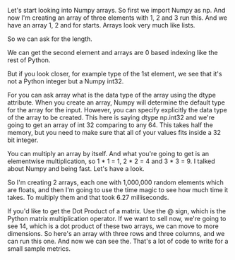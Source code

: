 Let's start looking into Numpy arrays. So first we import Numpy as np. And now I'm creating an array of three elements with 1, 2 and 3 run this. And we have an array 1, 2 and for starts. Arrays look very much like lists.

So we can ask for the length.

We can get the second element and arrays are 0 based indexing like the rest of Python.

But if you look closer, for example type of the 1st element, we see that it's not a Python integer but a Numpy int32.

For you can ask array what is the data type of the array using the dtype attribute. When you create an array, Numpy will determine the default type for the array for the input. However, you can specify explicitly the data type of the array to be created. This here is saying dtype np.int32 and we're going to get an array of int 32 comparing to any 64. This takes half the memory, but you need to make sure that all of your values fits inside a 32 bit integer.

You can multiply an array by itself. And what you're going to get is an elementwise multiplication, so 1 * 1 = 1, 2 * 2 = 4 and 3 * 3 = 9. I talked about Numpy and being fast. Let's have a look.

So I'm creating 2 arrays, each one with 1,000,000 random elements which are floats, and then I'm going to use the time magic to see how much time it takes. To multiply them and that took 6.27 milliseconds.

If you'd like to get the Dot Product of a matrix. Use the @ sign, which is the Python matrix multiplication operator. If we want to sell now, we're going to see 14, which is a dot product of these two arrays, we can move to more dimensions. So here's an array with three rows and three columns, and we can run this one. And now we can see the. That's a lot of code to write for a small sample metrics.
